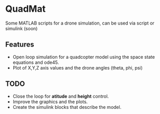 # QuadMat

Some MATLAB scripts for a drone simulation, can be used via script or simulink (soon)

## Features

* Open loop simulation for a quadcopter model using the space state equations and ode45.
* Plot of X,Y,Z axis values and the drone angles (theta, phi, psi)

## TODO

* Close the loop for **atitude** and **height** control.
* Improve the graphics and the plots.
* Create the simulink blocks that describe the model.